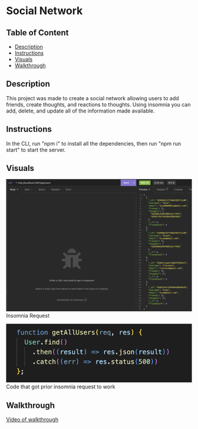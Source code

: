 # Social Network

## Table of Content
* [Description](#description)
* [Instructions](#instructions)
* [Visuals](#visuals)
* [Walkthrough](#walkthrough)


## Description
This project was made to create a social network allowing users to add friends, create thoughts, and reactions to thoughts. Using insomnia you can add, delete, and update all of the information made available.

## Instructions
In the CLI, run "npm i" to install all the dependencies, then run "npm run start" to start the server.

## Visuals
![pic of insomnia request](./insomnia.png)
Insomnia Request


![pic of code shown in insomnia request](./code.png)
Code that got prior insomnia request to work 

## Walkthrough
[Video of walkthrough](https://drive.google.com/file/d/1FtrsZSncLFqT7XLLOdto7OqAEczMxf0w/view?usp=sharing)